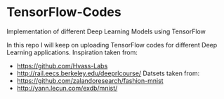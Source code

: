 # TensorFlow-Codes
Implementation of different Deep Learning Models using TensorFlow

In this repo I will keep on uploading TensorFlow codes for different Deep Learning applications. 
Inspiration taken from:
- https://github.com/Hvass-Labs
- http://rail.eecs.berkeley.edu/deeprlcourse/
Datsets taken from:
- https://github.com/zalandoresearch/fashion-mnist
- http://yann.lecun.com/exdb/mnist/
